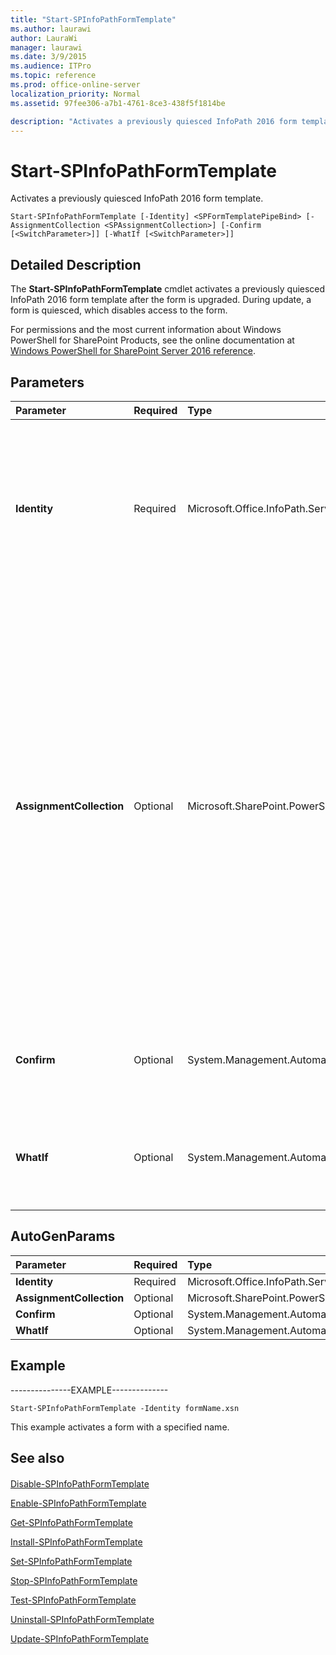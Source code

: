 ```yaml
---
title: "Start-SPInfoPathFormTemplate"
ms.author: laurawi
author: LauraWi
manager: laurawi
ms.date: 3/9/2015
ms.audience: ITPro
ms.topic: reference
ms.prod: office-online-server
localization_priority: Normal
ms.assetid: 97fee306-a7b1-4761-8ce3-438f5f1814be

description: "Activates a previously quiesced InfoPath 2016 form template."
---
```


# Start-SPInfoPathFormTemplate

Activates a previously quiesced InfoPath 2016 form template.
  
```
Start-SPInfoPathFormTemplate [-Identity] <SPFormTemplatePipeBind> [-AssignmentCollection <SPAssignmentCollection>] [-Confirm [<SwitchParameter>]] [-WhatIf [<SwitchParameter>]]
```

## Detailed Description

The **Start-SPInfoPathFormTemplate** cmdlet activates a previously quiesced InfoPath 2016 form template after the form is upgraded. During update, a form is quiesced, which disables access to the form. 
  
For permissions and the most current information about Windows PowerShell for SharePoint Products, see the online documentation at [Windows PowerShell for SharePoint Server 2016 reference](https://go.microsoft.com/fwlink/p/?LinkId=671715).
  
## Parameters

|**Parameter**|**Required**|**Type**|**Description**|
|:-----|:-----|:-----|:-----|
|**Identity** <br/> |Required  <br/> |Microsoft.Office.InfoPath.Server.Cmdlet.SPFormTemplatePipeBind  <br/> |Specifies the InfoPath 2016 form template to start.  <br/> The type must be a valid URL, in the form http://server_name; a valid name of a Web application (for example, WebApp1); a valid GUID, in the form 12345678-90ab-cdef-1234-567890bcdefgh; or an instance of a valid **SPWebServiceProxy** object.  <br/> |
|**AssignmentCollection** <br/> |Optional  <br/> |Microsoft.SharePoint.PowerShell.SPAssignmentCollection  <br/> |Manages objects for the purpose of proper disposal. Use of objects, such as **SPWeb** or **SPSite**, can use large amounts of memory and use of these objects in Windows PowerShell scripts requires proper memory management. Using the **SPAssignment** object, you can assign objects to a variable and dispose of the objects after they are needed to free up memory. When **SPWeb**, **SPSite**, or **SPSiteAdministration** objects are used, the objects are automatically disposed of if an assignment collection or the **Global** parameter is not used.  <br/> > [!NOTE]> When the **Global** parameter is used, all objects are contained in the global store. If objects are not immediately used, or disposed of by using the **Stop-SPAssignment** command, an out-of-memory scenario can occur.           |
|**Confirm** <br/> |Optional  <br/> |System.Management.Automation.SwitchParameter  <br/> |Prompts you for confirmation before executing the command. For more information, type the following command: **get-help about_commonparameters** <br/> |
|**WhatIf** <br/> |Optional  <br/> |System.Management.Automation.SwitchParameter  <br/> |Displays a message that describes the effect of the command instead of executing the command. For more information, type the following command: **get-help about_commonparameters** <br/> |
   
## AutoGenParams

|**Parameter**|**Required**|**Type**|**Description**|
|:-----|:-----|:-----|:-----|
|**Identity** <br/> |Required  <br/> |Microsoft.Office.InfoPath.Server.Cmdlet.SPFormTemplatePipeBind  <br/> ||
|**AssignmentCollection** <br/> |Optional  <br/> |Microsoft.SharePoint.PowerShell.SPAssignmentCollection  <br/> ||
|**Confirm** <br/> |Optional  <br/> |System.Management.Automation.SwitchParameter  <br/> ||
|**WhatIf** <br/> |Optional  <br/> |System.Management.Automation.SwitchParameter  <br/> ||
   
## Example

---------------EXAMPLE--------------
  
```
Start-SPInfoPathFormTemplate -Identity formName.xsn
```

This example activates a form with a specified name.
  
## See also

#### 

[Disable-SPInfoPathFormTemplate](disable-spinfopathformtemplate.md)
  
[Enable-SPInfoPathFormTemplate](enable-spinfopathformtemplate.md)
  
[Get-SPInfoPathFormTemplate](get-spinfopathformtemplate.md)
  
[Install-SPInfoPathFormTemplate](install-spinfopathformtemplate.md)
  
[Set-SPInfoPathFormTemplate](set-spinfopathformtemplate.md)
  
[Stop-SPInfoPathFormTemplate](stop-spinfopathformtemplate.md)
  
[Test-SPInfoPathFormTemplate](test-spinfopathformtemplate.md)
  
[Uninstall-SPInfoPathFormTemplate](uninstall-spinfopathformtemplate.md)
  
[Update-SPInfoPathFormTemplate](update-spinfopathformtemplate.md)

